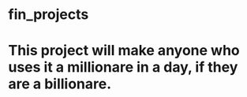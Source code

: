 # fin_projects
# 
# This project will make anyone who uses it a millionare in a day, if they are a billionare.
